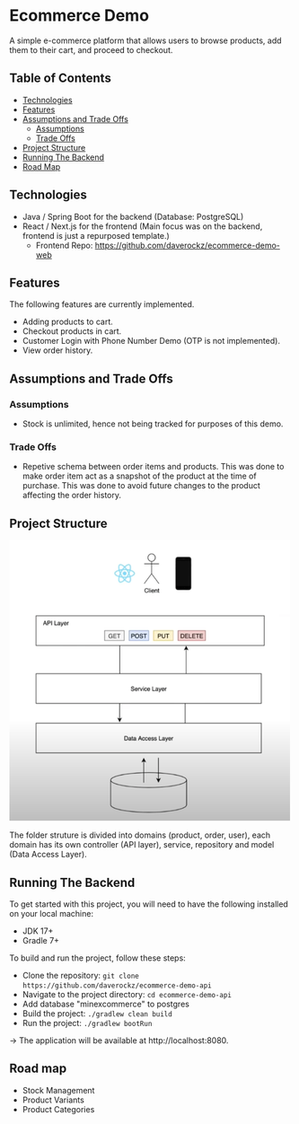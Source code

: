 # Ecommerce Demo

A simple e-commerce platform that allows users to browse products, add
them to their cart, and proceed to checkout.

## Table of Contents

- [Technologies](#technologies)
- [Features](#features)
- [Assumptions and Trade Offs](#assumptions-and-trade-offs)
  - [Assumptions](#assumptions)
  - [Trade Offs](#trade-offs)
- [Project Structure](#project-structure)
- [Running The Backend](#running-the-backend)
- [Road Map](#road-map)


## Technologies

- Java / Spring Boot for the backend (Database: PostgreSQL)
- React / Next.js for the frontend (Main focus was on the backend, frontend is just a repurposed template.)
  -  Frontend Repo: https://github.com/daverockz/ecommerce-demo-web

## Features

The following features are currently implemented.
- Adding products to cart.
- Checkout products in cart.
- Customer Login with Phone Number Demo (OTP is not implemented).
- View order history.

## Assumptions and Trade Offs

### Assumptions
- Stock is unlimited, hence not being tracked for purposes of this demo.

### Trade Offs
- Repetive schema between order items and products. This was done to make order item act as a snapshot of the product at the time of purchase. This was done to avoid future changes to the product affecting the order history.


## Project Structure
<img src="./docs/project_architecture.png" alt="Architecture" width="500" height="500">

The folder struture is divided into domains (product, order, user), each domain has its own controller (API layer), service, repository and model (Data Access Layer).

## Running The Backend
To get started with this project, you will need to have the following installed on your local machine:

* JDK 17+
* Gradle 7+

To build and run the project, follow these steps:

* Clone the repository: `git clone https://github.com/daverockz/ecommerce-demo-api`
* Navigate to the project directory: `cd ecommerce-demo-api`
* Add database "minexcommerce" to postgres
* Build the project: `./gradlew clean build`
* Run the project: `./gradlew bootRun`

-> The application will be available at http://localhost:8080.


## Road map
- Stock Management
- Product Variants
- Product Categories
